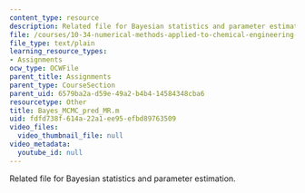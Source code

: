 ```yaml
---
content_type: resource
description: Related file for Bayesian statistics and parameter estimation.
file: /courses/10-34-numerical-methods-applied-to-chemical-engineering-fall-2005/fdfd738f614a22a1ee95efbd89763509_Bayes_MCMC_pred_MR.m
file_type: text/plain
learning_resource_types:
- Assignments
ocw_type: OCWFile
parent_title: Assignments
parent_type: CourseSection
parent_uid: 6579ba2a-d59e-49a2-b4b4-14584348cba6
resourcetype: Other
title: Bayes_MCMC_pred_MR.m
uid: fdfd738f-614a-22a1-ee95-efbd89763509
video_files:
  video_thumbnail_file: null
video_metadata:
  youtube_id: null
---
```

Related file for Bayesian statistics and parameter estimation.

